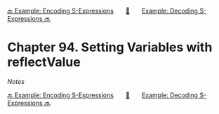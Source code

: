 [🔙 Example: Encoding S-Expressions][previous-chapter]&nbsp;&nbsp;&nbsp;&nbsp;&nbsp;&nbsp;&nbsp;[🏡][readme]&nbsp;&nbsp;&nbsp;&nbsp;&nbsp;&nbsp;&nbsp;[Example: Decoding S-Expressions 🔜][upcoming-chapter]

# Chapter 94. Setting Variables with reflectValue

_Notes_

[🔙 Example: Encoding S-Expressions][previous-chapter]&nbsp;&nbsp;&nbsp;&nbsp;&nbsp;&nbsp;&nbsp;[🏡][readme]&nbsp;&nbsp;&nbsp;&nbsp;&nbsp;&nbsp;&nbsp;[Example: Decoding S-Expressions 🔜][upcoming-chapter]

[readme]: README.md
[previous-chapter]: ch093-example-encoding-s-expressions.md
[upcoming-chapter]: ch095-example-decoding-s-expressions.md